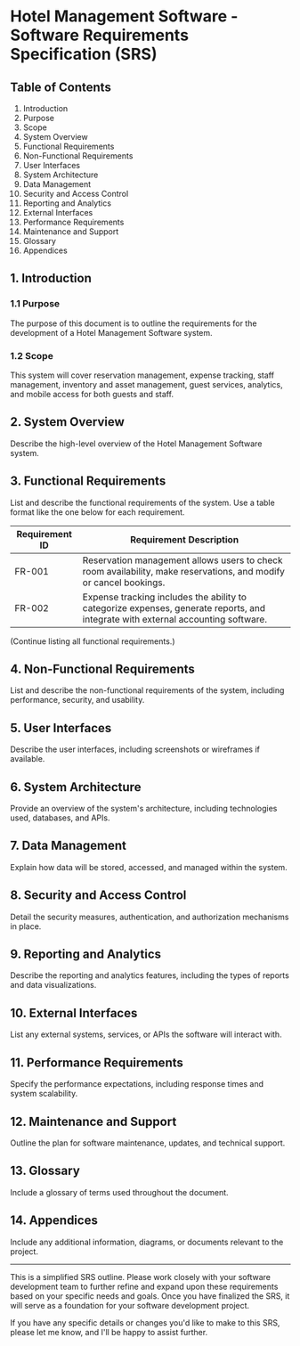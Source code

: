 # Hotel Management Software - Software Requirements Specification (SRS)

## Table of Contents
1. Introduction
2. Purpose
3. Scope
4. System Overview
5. Functional Requirements
6. Non-Functional Requirements
7. User Interfaces
8. System Architecture
9. Data Management
10. Security and Access Control
11. Reporting and Analytics
12. External Interfaces
13. Performance Requirements
14. Maintenance and Support
15. Glossary
16. Appendices

## 1. Introduction
### 1.1 Purpose
The purpose of this document is to outline the requirements for the development of a Hotel Management Software system.

### 1.2 Scope
This system will cover reservation management, expense tracking, staff management, inventory and asset management, guest services, analytics, and mobile access for both guests and staff.

## 2. System Overview
Describe the high-level overview of the Hotel Management Software system.

## 3. Functional Requirements
List and describe the functional requirements of the system. Use a table format like the one below for each requirement.

| Requirement ID | Requirement Description |
|----------------|-------------------------|
| FR-001         | Reservation management allows users to check room availability, make reservations, and modify or cancel bookings. |
| FR-002         | Expense tracking includes the ability to categorize expenses, generate reports, and integrate with external accounting software. |

(Continue listing all functional requirements.)

## 4. Non-Functional Requirements
List and describe the non-functional requirements of the system, including performance, security, and usability.

## 5. User Interfaces
Describe the user interfaces, including screenshots or wireframes if available.

## 6. System Architecture
Provide an overview of the system's architecture, including technologies used, databases, and APIs.

## 7. Data Management
Explain how data will be stored, accessed, and managed within the system.

## 8. Security and Access Control
Detail the security measures, authentication, and authorization mechanisms in place.

## 9. Reporting and Analytics
Describe the reporting and analytics features, including the types of reports and data visualizations.

## 10. External Interfaces
List any external systems, services, or APIs the software will interact with.

## 11. Performance Requirements
Specify the performance expectations, including response times and system scalability.

## 12. Maintenance and Support
Outline the plan for software maintenance, updates, and technical support.

## 13. Glossary
Include a glossary of terms used throughout the document.

## 14. Appendices
Include any additional information, diagrams, or documents relevant to the project.

---

This is a simplified SRS outline. Please work closely with your software development team to further refine and expand upon these requirements based on your specific needs and goals. Once you have finalized the SRS, it will serve as a foundation for your software development project.

If you have any specific details or changes you'd like to make to this SRS, please let me know, and I'll be happy to assist further.
